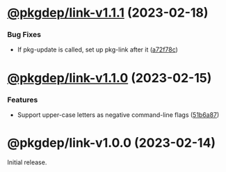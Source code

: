 # [@pkgdep/link-v1.1.1](https://github.com/prantlf/dep-dev/compare/@pkgdep/link-v1.1.0...@pkgdep/link-v1.1.1) (2023-02-18)


### Bug Fixes

* If pkg-update is called, set up pkg-link after it ([a72f78c](https://github.com/prantlf/dep-dev/commit/a72f78c6138295b4bc90a374b1f596a3b5e680fd))

# [@pkgdep/link-v1.1.0](https://github.com/prantlf/dep-dev/compare/@pkgdep/link-v1.0.0...@pkgdep/link-v1.1.0) (2023-02-15)


### Features

* Support upper-case letters as negative command-line flags ([51b6a87](https://github.com/prantlf/dep-dev/commit/51b6a87b1940b0fc38de0a22a90558c2ed858c66))

# @pkgdep/link-v1.0.0 (2023-02-14)

Initial release.
